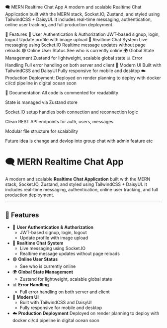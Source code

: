 🗨️ MERN Realtime Chat App
A modern and scalable Realtime Chat Application built with the MERN stack, Socket.IO, Zustand, and styled using TailwindCSS + DaisyUI. It includes real-time messaging, authentication, online user tracking, and full production deployment.

🚀 Features
🔐 User Authentication & Authorization
JWT-based signup, login, logout
Update profile with image upload
💬 Realtime Chat System
Live messaging using Socket.IO
Realtime message updates without page reloads
🟢 Online User Status
See who is currently online
🌍 Global State Management
Zustand for lightweight, scalable global state
📊 Error Handling
Full error handling on both server and client
🎨 Modern UI
Built with TailwindCSS and DaisyUI
Fully responsive for mobile and desktop
☁️ Production Deployment:
Deployed on render
planning to deploy with docker ci/cd pipeline in digital ocean soon

📘 Documentation
All code is commented for readability

State is managed via Zustand store

Socket.IO setup handles both connection and reconnection logic

Clean REST API endpoints for auth, users, messages

Modular file structure for scalability

Future idea is change and devlop into group chat with admin feature etc

# 🗨️ MERN Realtime Chat App

A modern and scalable **Realtime Chat Application** built with the MERN stack, Socket.IO, Zustand, and styled using TailwindCSS + DaisyUI. It includes real-time messaging, authentication, online user tracking, and full production deployment.

---

## 🚀 Features

- 🔐 **User Authentication & Authorization**
  - JWT-based signup, login, logout
  - Update profile with image upload
- 💬 **Realtime Chat System**
  - Live messaging using Socket.IO
  - Realtime message updates without page reloads
- 🟢 **Online User Status**
  - See who is currently online
- 🌍 **Global State Management**
  - Zustand for lightweight, scalable global state
- 📊 **Error Handling**
  - Full error handling on both server and client
- 🎨 **Modern UI**
  - Built with TailwindCSS and DaisyUI
  - Fully responsive for mobile and desktop
- ☁️ **Production Deployment**
  Deployed on render
  planning to deploy with docker ci/cd pipeline in digital ocean soon
